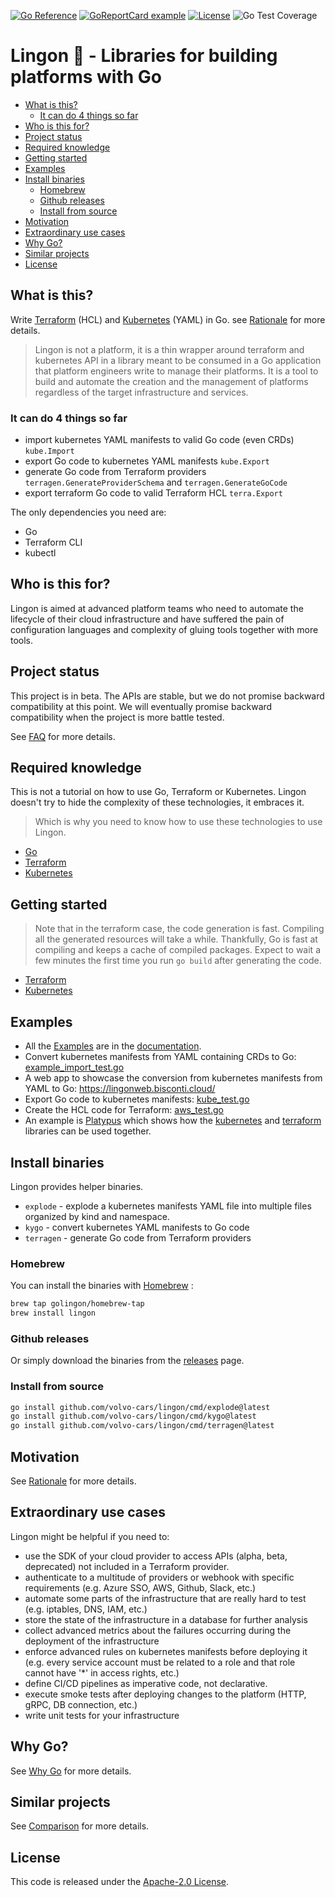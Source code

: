 [![Go Reference](https://pkg.go.dev/badge/github.com/volvo-cars/lingon.svg)](https://pkg.go.dev/github.com/volvo-cars/lingon)
[![GoReportCard example](https://goreportcard.com/badge/github.com/volvo-cars/lingon)](https://goreportcard.com/report/github.com/volvo-cars/lingon)
[![License](https://img.shields.io/badge/License-Apache_2.0-blue.svg)](https://opensource.org/licenses/Apache-2.0)
![Go Test Coverage](.github/cover.svg)

# Lingon 🍒 - Libraries for building platforms with Go  <!-- omit in toc -->

- [What is this?](#what-is-this)
  - [It can do 4 things so far](#it-can-do-4-things-so-far)
- [Who is this for?](#who-is-this-for)
- [Project status](#project-status)
- [Required knowledge](#required-knowledge)
- [Getting started](#getting-started)
- [Examples](#examples)
- [Install binaries](#install-binaries)
  - [Homebrew](#homebrew)
  - [Github releases](#github-releases)
  - [Install from source](#install-from-source)
- [Motivation](#motivation)
- [Extraordinary use cases](#extraordinary-use-cases)
- [Why Go?](#why-go)
- [Similar projects](#similar-projects)
- [License](#license)

## What is this?

Write [Terraform](./docs/terraform/) (HCL) and [Kubernetes](./docs/kubernetes/) (YAML) in Go. see [Rationale](./docs/rationale.md) for more details.

> Lingon is not a platform, it is a thin wrapper around terraform and kubernetes API in a library
> meant to be consumed in a Go application that platform engineers write to manage their platforms.
> It is a tool to build and automate the creation and the management of platforms regardless of the target infrastructure and services.

### It can do 4 things so far

- import kubernetes YAML manifests to valid Go code (even CRDs)  `kube.Import`
- export Go code to kubernetes YAML manifests  `kube.Export`
- generate Go code from Terraform providers `terragen.GenerateProviderSchema` and `terragen.GenerateGoCode`
- export terraform Go code to valid Terraform HCL  `terra.Export`

The only dependencies you need are:

- Go
- Terraform CLI
- kubectl

## Who is this for?

Lingon is aimed at advanced platform teams who need to automate the lifecycle of their cloud infrastructure
and have suffered the pain of configuration languages and complexity of gluing tools together with more tools.

## Project status

This project is in beta.
The APIs are stable, but we do not promise backward compatibility at this point.
We will eventually promise backward compatibility when the project is more battle tested.

See [FAQ](./docs/faq.md) for more details.

## Required knowledge

This is not a tutorial on how to use Go, Terraform or Kubernetes.
Lingon doesn't try to hide the complexity of these technologies, it embraces it.

> Which is why you need to know how to use these technologies to use Lingon.

- [Go](https://golang.org/)
- [Terraform](https://www.terraform.io/)
- [Kubernetes](https://kubernetes.io/)

## Getting started

> Note that in the terraform case, the code generation is fast.
> Compiling all the generated resources will take a while.
> Thankfully, Go is fast at compiling and keeps a cache of compiled packages.
> Expect to wait a few minutes the first time you run `go build` after generating the code.

- [Terraform](./docs/terraform/)
- [Kubernetes](./docs/kubernetes/)

## Examples

- All the [Examples](./docs/) are in the [documentation](./docs).
- Convert kubernetes manifests from YAML containing CRDs to Go: [example_import_test.go](./docs/kubernetes/crd/example_import_test.go)
- A web app to showcase the conversion from kubernetes manifests from YAML to Go: <https://lingonweb.bisconti.cloud/>
- Export Go code to kubernetes manifests: [kube_test.go](./docs/kubernetes/kube/kube_test.go)
- Create the HCL code for Terraform: [aws_test.go](./docs/terraform/aws_test.go)
- An example is [Platypus](./docs/platypus/) which shows how
the [kubernetes](./docs/kubernetes/) and [terraform](./docs/terraform/) libraries can be used together.

## Install binaries

Lingon provides helper binaries.

- `explode` - explode a kubernetes manifests YAML file into multiple files organized by kind and namespace.
- `kygo` - convert kubernetes YAML manifests to Go code
- `terragen` - generate Go code from Terraform providers

### Homebrew

You can install the binaries with [Homebrew](https://brew.sh) :

```bash
brew tap golingon/homebrew-tap
brew install lingon
```

### Github releases

Or simply download the binaries from the [releases](https://github.com/volvo-cars/lingon/releases/latest) page.

### Install from source

```bash
go install github.com/volvo-cars/lingon/cmd/explode@latest
go install github.com/volvo-cars/lingon/cmd/kygo@latest
go install github.com/volvo-cars/lingon/cmd/terragen@latest 

```

## Motivation

See [Rationale](./docs/rationale.md) for more details.

## Extraordinary use cases

Lingon might be helpful if you need to:

- use the SDK of your cloud provider to access APIs (alpha, beta, deprecated) not included in a Terraform provider.
- authenticate to a multitude of providers or webhook with specific requirements (e.g. Azure SSO, AWS, Github, Slack, etc.)
- automate some parts of the infrastructure that are really hard to test (e.g. iptables, DNS, IAM, etc.)
- store the state of the infrastructure in a database for further analysis
- collect advanced metrics about the failures occurring during the deployment of the infrastructure
- enforce advanced rules on kubernetes manifests before deploying it (e.g. every service account must be related to a role and that role cannot have '*' in access rights, etc.)
- define CI/CD pipelines as imperative code, not declarative.
- execute smoke tests after deploying changes to the platform (HTTP, gRPC, DB connection, etc.)
- write unit tests for your infrastructure

## Why Go?

See [Why Go](./docs/go.md) for more details.

## Similar projects

See [Comparison](./docs/comparison.md) for more details.

## License

This code is released under the [Apache-2.0 License](./LICENSE).
